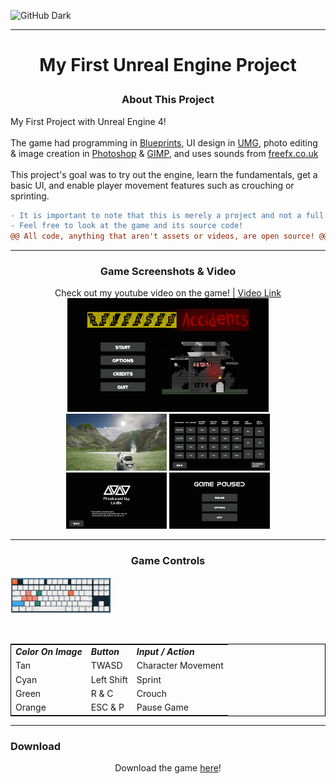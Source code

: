 ![GitHub Dark](https://github.com/github-dark.png#gh-light-mode-only)

---------------------------------------------------------------

# <p align="center"> My First Unreal Engine Project </p>

### <p align="center"> About This Project </p>

My First Project with Unreal Engine 4!
<br><br>
The game had programming in [Blueprints](https://docs.unrealengine.com/4.27/en-US/ProgrammingAndScripting/Blueprints/Overview/), UI design in [UMG](https://docs.unrealengine.com/5.0/en-US/umg-ui-designer-for-unreal-engine/), photo editing & image creation in [Photoshop](https://www.adobe.com/products/photoshop.html) & [GIMP](https://www.gimp.org/), and uses sounds from [freefx.co.uk](freefx.co.uk)
<br><br>
This project's goal was to try out the engine, learn the fundamentals, 
get a basic UI, and enable player movement features such as crouching or sprinting.
<br>
```diff
- It is important to note that this is merely a project and not a full game!
- Feel free to look at the game and its source code! 
@@ All code, anything that aren't assets or videos, are open source! @@
```

---------------------------------------------------------------

### <p align="center"> Game Screenshots & Video </p>

<p align="center"> Check out my youtube video on the game! | <a href="https://youtu.be/vt5fpE0bzSY">Video Link</a>

  <img src="https://github.com/Lin8x/unrealproject-firstproject/blob/main/readmeimages/Screenshot2.png?raw=true" alt="youtubechannel" width="64%" height="36%"> 
  
  <br>
  
  <img src="https://github.com/Lin8x/unrealproject-firstproject/blob/main/readmeimages/Screenshot1.png?raw=true" alt="youtubechannel" width="32%" height="18%"> 
  
  <img src="https://github.com/Lin8x/unrealproject-firstproject/blob/main/readmeimages/Screenshot3.png?raw=true" alt="youtubechannel" width="32%" height="18%"> 
  
  <br>
  
  <img src="https://github.com/Lin8x/unrealproject-firstproject/blob/main/readmeimages/Screenshot4.png?raw=true" alt="youtubechannel" width="32%" height="18%"> 
  
  <img src="https://github.com/Lin8x/unrealproject-firstproject/blob/main/readmeimages/Screenshot5.png?raw=true" alt="youtubechannel" width="32%" height="18%"> 
  
</p>

---------------------------------------------------------------

### <p align="center"> Game Controls </p>

<p align="left">  <img src="https://github.com/Lin8x/unrealproject-firstproject/blob/main/readmeimages/keyboardlayout.png?raw=true" alt="youtubechannel" width="32%" height="18%"> </p><br>

<table style="border:1px solid black;margin-left:auto;margin-right:auto;">
  <tr>
    <td><b><i>Color On Image</td>
    <td><b><i>Button</td>
    <td><b><i>Input / Action</td>
  </tr>
  <tr>
    <td>Tan</td>
    <td>TWASD</td>
    <td>Character Movement</td>
  </tr>
  <tr>
    <td>Cyan</td>
    <td>Left Shift</td>
    <td>Sprint</td>
  </tr>
  <tr>
    <td>Green</td>
    <td>R & C</td>
    <td>Crouch</td>
  </tr>
  <tr>
    <td>Orange</td>
    <td>ESC & P</td>
    <td>Pause Game</td>
  </tr>
</table>

---------------------------------------------------------------

### Download
      
<p align="center"> Download the game <a href="https://github.com/Lin8x/unrealproject-firstproject/releases/download/Releases/UnrealEngineGame1.zip">here</a>! </p>
